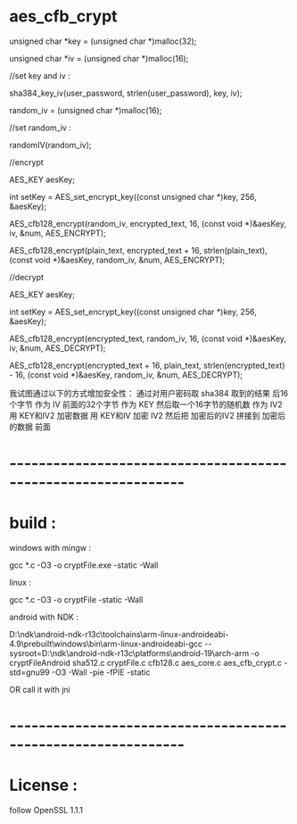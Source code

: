 # aes_cfb_crypt

unsigned char *key = (unsigned char *)malloc(32);

unsigned char *iv = (unsigned char *)malloc(16);

//set key and iv :

sha384_key_iv(user_password, strlen(user_password), key, iv);


random_iv = (unsigned char *)malloc(16);

//set random_iv :

randomIV(random_iv);


//encrypt

AES_KEY aesKey;

int setKey = AES_set_encrypt_key((const unsigned char *)key, 256, &aesKey);

AES_cfb128_encrypt(random_iv, encrypted_text, 16, (const void *)&aesKey, iv, &num, AES_ENCRYPT);

AES_cfb128_encrypt(plain_text, encrypted_text + 16, strlen(plain_text), (const void *)&aesKey, random_iv, &num, AES_ENCRYPT);


//decrypt

AES_KEY aesKey;

int setKey = AES_set_encrypt_key((const unsigned char *)key, 256, &aesKey);

AES_cfb128_encrypt(encrypted_text, random_iv, 16, (const void *)&aesKey, iv, &num, AES_DECRYPT);

AES_cfb128_encrypt(encrypted_text + 16, plain_text, strlen(encrypted_text) - 16, (const void *)&aesKey, random_iv, &num, AES_DECRYPT);

我试图通过以下的方式增加安全性：
通过对用户密码取 sha384
取到的结果 后16个字节 作为 IV
前面的32个字节 作为 KEY
然后取一个16字节的随机数 作为 IV2
用 KEY和IV2 加密数据
用 KEY和IV 加密 IV2
然后把 加密后的IV2 拼接到 加密后的数据 前面
# --------------------------------------------------------------
# build : 

windows with mingw :

gcc *.c -O3 -o cryptFile.exe -static -Wall


linux :

gcc *.c -O3 -o cryptFile -static -Wall


android with NDK :

D:\ndk\android-ndk-r13c\toolchains\arm-linux-androideabi-4.9\prebuilt\windows\bin\arm-linux-androideabi-gcc --sysroot=D:\ndk\android-ndk-r13c\platforms\android-19\arch-arm -o cryptFileAndroid sha512.c cryptFile.c cfb128.c aes_core.c aes_cfb_crypt.c -std=gnu99 -O3  -Wall -pie -fPIE -static

OR call it with jni


# --------------------------------------------------------------
# License : 

follow OpenSSL 1.1.1
